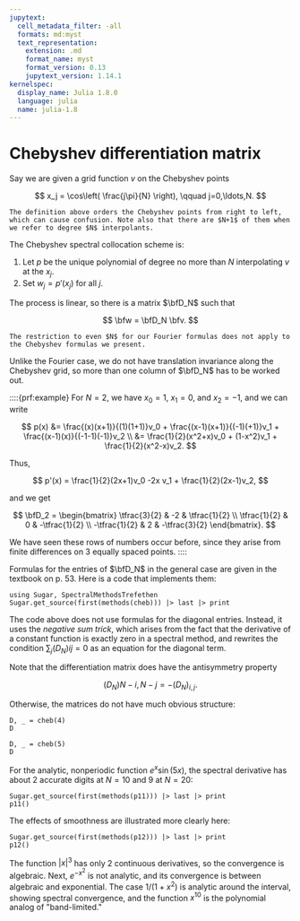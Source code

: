 ```yaml
---
jupytext:
  cell_metadata_filter: -all
  formats: md:myst
  text_representation:
    extension: .md
    format_name: myst
    format_version: 0.13
    jupytext_version: 1.14.1
kernelspec:
  display_name: Julia 1.8.0
  language: julia
  name: julia-1.8
---
```


# Chebyshev differentiation matrix

Say we are given a grid function $v$ on the Chebyshev points

$$
x_j = \cos\left( \frac{j\pi}{N} \right), \qquad j=0,\ldots,N. 
$$

```{caution}
The definition above orders the Chebyshev points from right to left, which can cause confusion. Note also that there are $N+1$ of them when we refer to degree $N$ interpolants.
```

The Chebyshev spectral collocation scheme is:

1. Let $p$ be the unique polynomial of degree no more than $N$ interpolating $v$ at the $x_j$. 
2. Set $w_j=p'(x_j)$ for all $j$.

The process is linear, so there is a matrix $\bfD_N$ such that

$$
\bfw = \bfD_N \bfv. 
$$

```{note}
The restriction to even $N$ for our Fourier formulas does not apply to the Chebyshev formulas we present.
```

Unlike the Fourier case, we do not have translation invariance along the Chebyshev grid, so more than one column of $\bfD_N$ has to be worked out.

::::{prf:example}
For $N=2$, we have $x_0=1$, $x_1=0$, and $x_2=-1$, and we can write 

$$
p(x) &= \frac{(x)(x+1)}{(1)(1+1)}v_0 + \frac{(x-1)(x+1)}{(-1)(+1)}v_1 + \frac{(x-1)(x)}{(-1-1)(-1)}v_2 \\ 
&= \frac{1}{2}(x^2+x)v_0 + (1-x^2)v_1 + \frac{1}{2}(x^2-x)v_2. 
$$

Thus,

$$
p'(x) = \frac{1}{2}(2x+1)v_0 -2x v_1 + \frac{1}{2}(2x-1)v_2, 
$$

and we get

$$
\bfD_2 = \begin{bmatrix}
  \tfrac{3}{2} & -2 & \tfrac{1}{2} \\ 
  \tfrac{1}{2} & 0 & -\tfrac{1}{2} \\ 
  -\tfrac{1}{2} & 2 & -\tfrac{3}{2}
\end{bmatrix}. 
$$

We have seen these rows of numbers occur before, since they arise from finite differences on 3 equally spaced points.
::::

Formulas for the entries of $\bfD_N$ in the general case are given in the textbook on p. 53. Here is a code that implements them:

```{code-cell} julia
using Sugar, SpectralMethodsTrefethen
Sugar.get_source(first(methods(cheb))) |> last |> print
```

The code above does not use formulas for the diagonal entries. Instead, it uses the *negative sum trick*, which arises from the fact that the derivative of a constant function is exactly zero in a spectral method, and rewrites the condition $\sum_j (D_N){ij} = 0$ as an equation for the diagonal term.

Note that the differentiation matrix does have the antisymmetry property

$$
(D_N){N-i,N-j} = -(D_N)_{i,j}. 
$$

Otherwise, the matrices do not have much obvious structure:

```{code-cell} julia
D, _ = cheb(4)
D
```

```{code-cell} julia
D, _ = cheb(5)
D
```

For the analytic, nonperiodic function $e^x\sin(5x)$, the spectral derivative has about 2 accurate digits at $N=10$ and 9 at $N=20$:

```{code-cell} julia
Sugar.get_source(first(methods(p11))) |> last |> print
p11()
```

The effects of smoothness are illustrated more clearly here:

```{code-cell} julia
Sugar.get_source(first(methods(p12))) |> last |> print
p12()
```

The function $|x|^3$ has only 2 continuous derivatives, so the convergence is algebraic. Next, $e^{-x^2}$ is not analytic, and its convergence is between algebraic and exponential. The case $1/(1+x^2)$ is analytic around the interval, showing spectral convergence, and the function $x^{10}$ is the polynomial analog of "band-limited."
